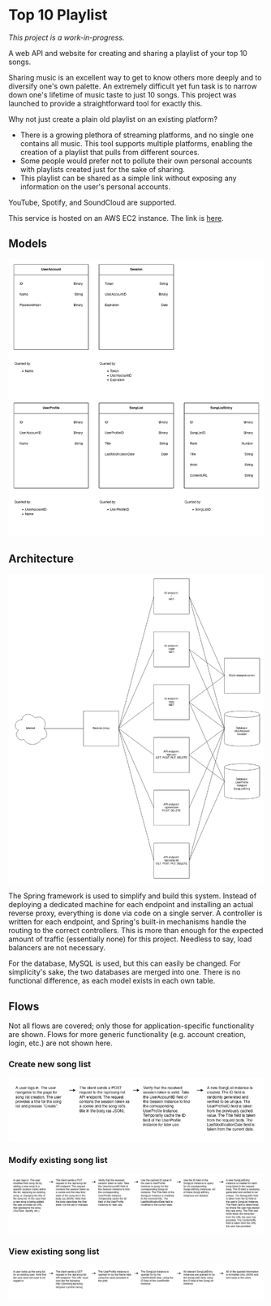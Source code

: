 # Top 10 Playlist

*This project is a work-in-progress.*

A web API and website for creating and sharing a playlist of your top 10 songs.

Sharing music is an excellent way to get to know others more deeply and to
diversify one's own palette. An extremely difficult yet fun task is to narrow
down one's lifetime of music taste to just 10 songs. This project was launched
to provide a straightforward tool for exactly this.

Why not just create a plain old playlist on an existing platform?

- There is a growing plethora of streaming platforms, and no single one contains
all music. This tool supports multiple platforms, enabling the creation of a
playlist that pulls from different sources.
- Some people would prefer not to pollute their own personal accounts with
playlists created just for the sake of sharing.
- This playlist can be shared as a simple link without exposing any information
on the user's personal accounts.

YouTube, Spotify, and SoundCloud are supported.

This service is hosted on an AWS EC2 instance. The link is [here](http://ec2-54-176-190-14.us-west-1.compute.amazonaws.com/).

## Models

![Models](/readme_assets/models.png)

## Architecture

![Architecture](/readme_assets/architecture.png)

The Spring framework is used to simplify and build this system. Instead of
deploying a dedicated machine for each endpoint and installing an actual reverse
proxy, everything is done via code on a single server. A controller is written
for each endpoint, and Spring's built-in mechanisms handle the routing to the
correct controllers. This is more than enough for the expected amount of traffic
(essentially none) for this project. Needless to say, load balancers are not
necessary.

For the database, MySQL is used, but this can easily be changed. For
simplicity's sake, the two databases are merged into one. There is no functional
difference, as each model exists in each own table.

## Flows

Not all flows are covered; only those for application-specific functionality
are shown. Flows for more generic functionality (e.g. account creation, login,
etc.) are not shown here.

### Create new song list

![Flow: Create new song list](/readme_assets/flow_create_song_list.png)

### Modify existing song list

![Flow: Modify existing song list](/readme_assets/flow_modify_song_list.png)

### View existing song list

![Flow: View existing song list](/readme_assets/flow_view_song_list.png)
